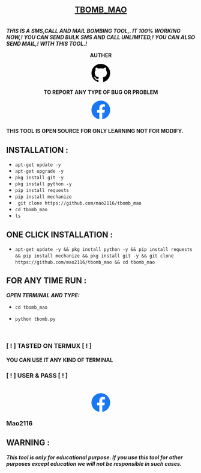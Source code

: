 
<h2 align="center">
<a href="https://www.maocommunity.blogspot.com">TBOMB_MAO</a>
  
  </h2>
</br>
<b><i>THIS IS A SMS,CALL AND MAIL BOMBING TOOL,.
IT 100% WORKING NOW,! YOU CAN SEND BULK SMS AND CALL UNLIMITED,!
YOU CAN ALSO SEND MAIL,! WITH THIS TOOL.!</i></b>
</br>
<p align="center">
<b> AUTHER </b>
</p>
 <p align="center">
<a href="https://github.com/mao2116">
  <img width="50px" height="50px" src="https://raw.githubusercontent.com/fh-rabbi/Hack-Box/main/images/git.png">
</a>
</p>
  <p align="center">
  <b> TO REPORT ANY TYPE OF BUG OR PROBLEM </b>
<p/>
<p align="center">
<a href="https://www.facebook.com/mAoVirUs2116/">
  <img width="50px" height="50px" src="https://raw.githubusercontent.com/fh-rabbi/Hack-Box/main/images/fb.png"><!I JUST USE A PIC FROM FH-RABBI >
</a>
</p>  

  
#### THIS TOOL IS OPEN SOURCE FOR ONLY LEARNING NOT FOR MODIFY.
## INSTALLATION  :

* `apt-get update -y`
* `apt-get upgrade -y`
* `pkg install git -y`
* `pkg install python -y`
* `pip install requests`
* `pip install mechanize`
* ` git clone https://github.com/mao2116/tbomb_mao`
* `cd tbomb_mao`
* `ls`


## ONE CLICK INSTALLATION :
* `apt-get update -y && pkg install python -y && pip install requests && pip install mechanize && pkg install git -y && git clone https://github.com/mao2116/tbomb_mao && cd tbomb_mao`


## FOR ANY TIME RUN :

***OPEN TERMINAL AND TYPE:***

* `cd tbomb_mao`

* `python tbomb.py`

</br>
<h3>[ ! ] TASTED ON TERMUX [ ! ]
</br>
 <h4>YOU CAN USE IT ANY KIND OF TERMINAL<h4/>
<h3/>


<b>
[ ! ] USER & PASS [ ! ]
</br>
</br>
<p align="center">
<a href="https://www.facebook.com/mAoVirUs2116/">
  <img width="50px" height="50px" src="https://raw.githubusercontent.com/fh-rabbi/Hack-Box/main/images/fb.png"><!I JUST USE A PIC FROM FH-RABBI >
<a/>
<p/>  

</b>
<b> Mao2116 </b>

## WARNING : 
***This tool is only for educational purpose. If you use this tool for other purposes except education we will not be responsible in such cases.***

  
  
  
